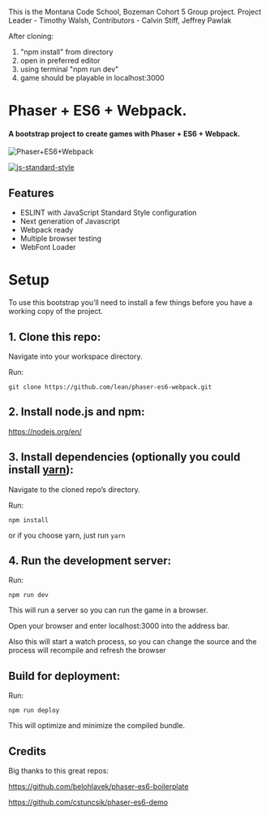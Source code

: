 This is the Montana Code School, Bozeman Cohort 5 Group project.
  Project Leader - Timothy Walsh,
  Contributors - Calvin Stiff,
                 Jeffrey Pawlak

After cloning:
  1. "npm install" from directory
  2. open in preferred editor
  3. using terminal "npm run dev"
  4. game should be playable in localhost:3000


# Phaser + ES6 + Webpack.
#### A bootstrap project to create games with Phaser + ES6 + Webpack.

![Phaser+ES6+Webpack](https://raw.githubusercontent.com/lean/phaser-es6-webpack/master/assets/images/phaser-es6-webpack.jpg)

[![js-standard-style](https://cdn.rawgit.com/feross/standard/master/badge.svg)](https://github.com/feross/standard)


## Features
- ESLINT with JavaScript Standard Style configuration
- Next generation of Javascript
- Webpack ready
- Multiple browser testing
- WebFont Loader


# Setup
To use this bootstrap you’ll need to install a few things before you have a working copy of the project.

## 1. Clone this repo:

Navigate into your workspace directory.

Run:

```git clone https://github.com/lean/phaser-es6-webpack.git```

## 2. Install node.js and npm:

https://nodejs.org/en/


## 3. Install dependencies (optionally you could install [yarn](https://yarnpkg.com/)):

Navigate to the cloned repo’s directory.

Run:

```npm install```

or if you choose yarn, just run ```yarn```

## 4. Run the development server:

Run:

```npm run dev```

This will run a server so you can run the game in a browser.

Open your browser and enter localhost:3000 into the address bar.

Also this will start a watch process, so you can change the source and the process will recompile and refresh the browser


## Build for deployment:

Run:

```npm run deploy```

This will optimize and minimize the compiled bundle.

## Credits
Big thanks to this great repos:

https://github.com/belohlavek/phaser-es6-boilerplate

https://github.com/cstuncsik/phaser-es6-demo
